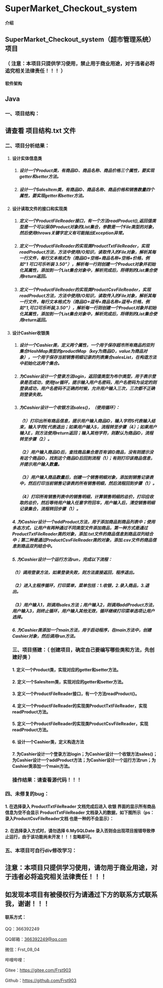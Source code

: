 # SuperMarket_Checkout_system

#### 介绍
## SuperMarket_Checkout_system（超市管理系统）项目

### （ 注意：本项目只提供学习使用，禁止用于商业用途，对于违者必将追究相关法律责任！！！ ）

#### 软件架构

## Java

### 一、项目结构：

## 请查看 项目结构.txt 文件
        

### 二、项目分析结果：

 1. #### 设计实体信息类

     1. ##### 设计一个Product类，有商品ID、商品名称、商品价格三个属性，要实现getter和setter方法。

     2. ##### 设计一个SalesItem类，有商品ID、商品名称、商品价格和销售数量四个属性，要实现getter和setter方法。

 2. #### 设计读取文件的接口和实现类

     1. ##### 定义一个ProductFileReader接口，有一个方法readProduct(),返回值类型是一个可以保存Product对象的List集合，参数是一个File类型的对象，然后使用throws关键字定义有可能抛出Exception异常。

     2. ##### 定义一个ProductFileReader的实现类ProductTxtFileReader，实现readProduct方法，方法中使用I/O知识，读取传入的File对象，解析其每一行文件，每行文本格式为（商品ID+空格+商品名称+空格+价格，例如“1 可口可乐听装 3.50”），解析每一行则创建一个Product对象并初始化其属性，添加到一个List集合对象中，解析完成后，将得到的List集合使用return返回。 

     3. ##### 定义一个ProductFileReader的实现类ProductCsvFileReader，实现readProduct方法，方法中使用I/O知识，读取传入的File对象，解析其每一行文件，每行文本格式为（商品ID+逗号+商品名称+逗号+价格，例如“1,可口可乐听装,3.50”），解析每一行则创建一个Product对象并初始化其属性，添加到一个List集合对象中，解析完成后，将得到的List集合使用return返回。

 3. #### 设计Cashier收银类

     1. ##### 设计一个Cashier类，定义两个属性，一个用于保存超市所有商品的双列集合HashMap类型的productMap（key为商品ID，value为商品对象），一个用于保存当前销售明细记录的列表集合salesList，在构造方法中初始化这两个集合。

     2. ##### 为Cashier设计一个登录方法login，返回值类型为布尔类型，用于表示登录是否成功，使用for循环，提示输入用户名密码，用户名密码为设定的则登录成功，用户名密码不正确的时候，允许用户输入三次，三次都不正确则登录失败。

     3. ##### 为Cashier设计一个收银方法sales()，（使用循环）：

        ##### （1）打印出所有商品信息，提示用户输入商品ID，输入字符S代表输入结束，输入字符E代表退出；如果用户输入S，流程转至步骤（4）；如果用户输入E，则方法使用return返回；输入其他字符，则默认为商品ID，流程转至步骤（2）。 

        ##### （2）用户输入商品ID后，查找商品集合是否有该ID商品，没有则提示没有这个商品ID，找到这个商品ID后回到流程（1）；有则打印该商品信息，并提示用户输入数量。

        ##### （3）用户输入商品数量后，创建一个销售明细对象，添加到销售记录表中，然后打印当前销售记录表的所有销售明细，然后流程回到步骤（1）。

        ##### （4）打印所有销售列表中的销售明细，计算销售明细的总价，打印应收取的总价，然后等待用户输入任意字符回车，用户输入后，清空销售明细记录集合，流程转回步骤（1）。

    ##### 4. 为Cashier设计一个addProduct方法，用于添加商品到商品列表中；使用多态方式，让用户有两种通过不同类型文件添加商品，第一种方式是通过ProductTxtFileReader类的对象，添加.txt文件的商品信息到商品双列结合中；第二种是通过ProductCsvFileReader类的对象，添加.csv文件的商品信息到商品双列结合中。

     ##### 5. 为Cashier设计一个运行方法run，完成以下流程：

    ##### （1）调用登录方法，如果登录失败，则方法直接返回，程序退出。

    ##### （2）进入主程序循环，打印菜单，菜单包括：1.收银，2.录入商品，3.退出。
    
    ##### （3）用户输入1，则调用sales方法；用户输入2，则调用addProduct方法，用户输入3，则终止循环，用户输入其他无效，循环继续打印菜单选项让用户选择。
    
     ##### 6. 为Cashier类添加一个main方法，用于启动程序，在main方法中，创建Cashier对象，然后调用run方法。

       

    ### 三、项目搭建：（ 创建项目，确定自己要编写哪些类和方法，先创建好类 ）
    
    #### 1. 定义一个Product类，实现对应的getter和setter方法。
    
    #### 2. 定义一个SalesItem类，实现对应的getter和setter方法。
    
    #### 3. 定义一个ProductFileReader接口，有一个方法readProduct()。
    
    #### 4. 定义一个ProductFileReader的实现类ProductTxtFileReader，实现readProduct方法。
    
    #### 5. 定义一个ProductFileReader的实现类ProductCsvFileReader，实现readProduct方法。
    
    #### 6. 设计一个Cashier类，定义构造方法
    
    #### 7. 为Cashier设计一个登录方法login；为Cashier设计一个收银方法sales()；为Cashier设计一个addProduct方法；为Cashier设计一个运行方法run；为Cashier类添加一个main方法。
    
       ### 操作结果：请查看源代码！！！

### 四、未修复的bug：

#### 1. 在选择录入 ProductTxtFileReader 文档完成后进入 收银 界面的显示所有商品信息为空不会显示 ProductTxtFileReader 文档录入的数据，如下图所示（ps：录入ProductCsvFileReader文档 也是一种的不会显示）：

   

#### 2. 在选择录入方式时，请勿选择 6.MySQLDate 录入否则会出现项目报错导致停止运行，由于该功能尚未开发！！！忽略即可。

   

   

### 五、本项目可自行div修改学习：

## 注意：本项目只提供学习使用，请勿用于商业用途，对于违者必将追究相关法律责任！！！

## 如发现本项目有被侵权行为请通过下方的联系方式联系我，谢谢！！！

#### 联系方式：

QQ：366392249

QQ邮箱：366392249@qq.com

微信：Frst_08_04

哔哩哔哩：

Gitee：https://gitee.com/Frst903

Github：https://github.com/Frst903
